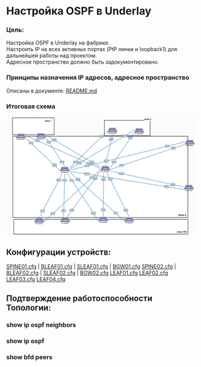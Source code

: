 # Настройка OSPF в Underlay

### Цель:
Настройка OSPF в Underlay на фабрике.<br>
Настроить IP на всех активных портах (PtP линки и loopback1) для дальнейшей работы над проектом.<br>
Адресное пространство должно быть задокументировано.<br>

### Принципы назначения IP адресов, адресное пространство
Описаны в документе: [README.md](README.md)

### Итоговая схема
![Topology_OSPF.png](Topology_OSPF.png)

## Конфигурации устройств:
[SPINE01.cfg](SPINE01.cfg)   |   [BLEAF01.cfg](BLEAF01.cfg)  | [SLEAF01.cfg](SLEAF01.cfg) | [BGW01.cfg](BGW01.cfg)
[SPINE02.cfg](SPINE02.cfg)   |   [BLEAF02.cfg](BLEAF02.cfg)  | [SLEAF02.cfg](SLEAF02.cfg) | [BGW02.cfg](BGW02.cfg)
[LEAF01.cfg](LEAF01.cfg)
[LEAF02.cfg](LEAF02.cfg)
[LEAF03.cfg](LEAF03.cfg)
[LEAF04.cfg](LEAF04.cfg)


## Подтверждение работоспособности Топологии:

### show ip ospf neighbors


### show ip ospf 


### show bfd peers
